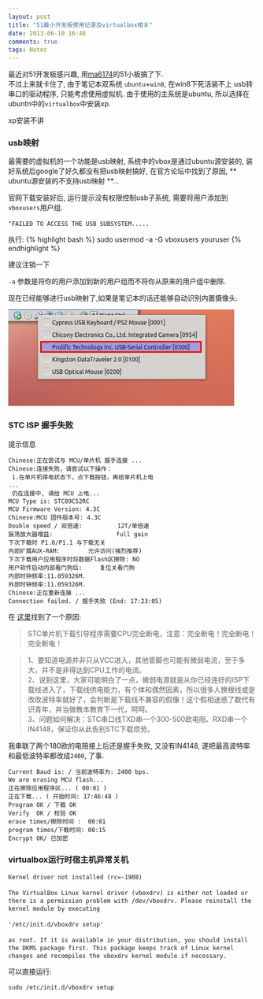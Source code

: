 ```yaml
---
layout: post
title: "51最小开发板使用记录及virtualbox相关"
date: 2013-06-10 16:48
comments: true
tags: Notes
---
```


最近对51开发板感兴趣, 用[ma6174](http://ma6174.cnblogs.com)的51小板搞了下.  
不过上来就卡住了, 由于笔记本双系统 `ubuntu`+`win8`, 在win8下死活装不上 usb转串口的驱动程序, 只能考虑使用虚拟机. 由于使用的主系统是ubuntu, 所以选择在ubuntn中的`virtualbox`中安装xp.

xp安装不讲  

### usb映射

最需要的虚拟机的一个功能是usb映射, 系统中的vbox是通过ubuntu源安装的, 装好系统后google了好久都没有把usb映射搞好, 在官方论坛中找到了原因, ** ubuntu源安装的不支持usb映射 **...  

官网下载安装好后, 运行提示没有权限控制usb子系统, 需要将用户添加到`vboxusers`用户组.

`"FAILED TO ACCESS THE USB SUBSYSTEM.....`

执行:
{% highlight bash %}
	sudo usermod -a -G vboxusers youruser
{% endhighlight %}

建议注销一下

`-a` 参数是将你的用户添加到新的用户组而不将你从原来的用户组中删除.

现在已经能够进行usb映射了,如果是笔记本的话还能够自动识别内置摄像头.

![usb](/images/a/51-1.jpg)

### STC ISP 握手失败  
提示信息

	Chinese:正在尝试与 MCU/单片机 握手连接 ...
	Chinese:连接失败，请尝试以下操作：
	 1.在单片机停电状态下，点下载按钮，再给单片机上电
	...
	 仍在连接中, 请给 MCU 上电...
	MCU Type is: STC89C52RC
	MCU Firmware Version: 4.3C
	Chinese:MCU 固件版本号: 4.3C
	Double speed / 双倍速:          12T/单倍速
	振荡放大器增益:                  full gain
	下次下载时 P1.0/P1.1 与下载无关
	内部扩展AUX-RAM:        允许访问(强烈推荐)
	下次下载用户应用程序时将数据Flash区擦除: NO
	用户软件启动内部看门狗后:     复位关看门狗
	内部时钟频率:11.059326M.
	外部时钟频率:11.059326M.
	Chinese:正在重新连接 ...
	Connection failed. / 握手失败 (End: 17:23:05)

在 [这里](http://www.amobbs.com/thread-4453586-1-1.html)找到了一个原因:  
> STC单片机下载引导程序需要CPU完全断电，注意：完全断电！完全断电！完全断电！

> 1、要知道电源并非只从VCC进入，其他管脚也可能有微弱电流，至于多大，并不是非得达到CPU工作的电流。  
> 2、说到这里，大家可能明白了一点，微弱电源就是从你已经连好的ISP下载线进入了，下载线供电能力，有个体和偶然因素，所以很多人换根线或是改改波特率就好了，会判断是下载线不兼容的假像！这个假相迷惑了数代有识青年，并当做教本教育下一代，呵呵。  
> 3、问题如何解决：STC串口线TXD串一个300-500欧电阻、RXD串一个IN4148，保证你从此告别STC下载烦劳。  

我串联了两个180欧的电阻接上后还是握手失败, 又没有IN4148, 遂把最高波特率和最低波特率都改成`2400`, 了事.

	Current Baud is: / 当前波特率为: 2400 bps.
	We are erasing MCU flash...
	正在擦除应用程序区... ( 00:01 )
	正在下载... ( 开始时间: 17:46:48 )
	Program OK / 下载 OK
	Verify  OK / 校验 OK
	erase times/擦除时间 :  00:01
	program times/下载时间: 00:15
	Encrypt OK/ 已加密

### virtualbox运行时宿主机异常关机

	Kernel driver not installed (rc=-1908)

	The VirtualBox Linux kernel driver (vboxdrv) is either not loaded or there is a permission problem with /dev/vboxdrv. Please reinstall the kernel module by executing

	'/etc/init.d/vboxdrv setup'

	as root. If it is available in your distribution, you should install the DKMS package first. This package keeps track of Linux kernel changes and recompiles the vboxdrv kernel module if necessary.

可以直接运行:  

	sudo /etc/init.d/vboxdrv setup
